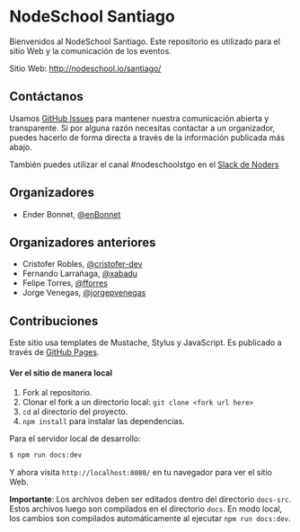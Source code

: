 # NodeSchool Santiago

Bienvenidos al NodeSchool Santiago. Este repositorio es utilizado para el sitio Web y la comunicación de los eventos.

Sitio Web: http://nodeschool.io/santiago/

## Contáctanos

Usamos [GitHub Issues](https://github.com/nodeschool/santiago/issues)
para mantener nuestra comunicación abierta y transparente. Si por alguna razón necesitas contactar a un organizador, puedes hacerlo de forma directa a través de la información publicada más abajo.

También puedes utilizar el canal #nodeschoolstgo en el [Slack de Noders](https://publicslack.com/slacks/noders-slack-com/invites/new)

## Organizadores

- Ender Bonnet, [@enBonnet](https://twitter.com/enbonnet)

## Organizadores anteriores

- Cristofer Robles, [@cristofer-dev](https://twitter.com/cristofer-dev)
- Fernando Larrañaga, [@xabadu](https://twitter.com/xabadu)
- Felipe Torres, [@fforres](https://twitter.com/fforres)
- Jorge Venegas, [@jorgepvenegas](https://twitter.com/jorgepvenegas)

## Contribuciones

Este sitio usa templates de Mustache, Stylus y JavaScript. Es publicado a través de [GitHub Pages](https://pages.github.com/).

#### Ver el sitio de manera local

1. Fork al repositorio.
2. Clonar el fork a un directorio local: `git clone <fork url here>`
3. `cd` al directorio del proyecto.
4. `npm install` para instalar las dependencias.

Para el servidor local de desarrollo:

```bash
$ npm run docs:dev
```

Y ahora visita `http://localhost:8080/` en tu navegador para ver el sitio Web.

**Importante**: Los archivos deben ser editados dentro del directorio `docs-src`. Estos archivos luego son compilados en el directorio `docs`. En modo local, los cambios son compilados automáticamente al ejecutar `npm run docs:dev`.
